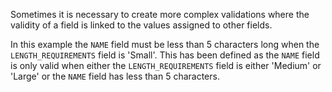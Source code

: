 Sometimes it is necessary to create more complex validations where the validity of a field is linked to the values assigned to other fields.

In this example the `NAME` field must be less than 5 characters long when the `LENGTH_REQUIREMENTS` field is 'Small'. This has been defined as the `NAME` field is only valid when either the `LENGTH_REQUIREMENTS` field is either 'Medium' or 'Large' or the `NAME` field has less than 5 characters.
